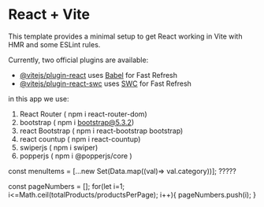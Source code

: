 # React + Vite

This template provides a minimal setup to get React working in Vite with HMR and some ESLint rules.

Currently, two official plugins are available:

- [@vitejs/plugin-react](https://github.com/vitejs/vite-plugin-react/blob/main/packages/plugin-react/README.md) uses [Babel](https://babeljs.io/) for Fast Refresh
- [@vitejs/plugin-react-swc](https://github.com/vitejs/vite-plugin-react-swc) uses [SWC](https://swc.rs/) for Fast Refresh


in this app we use:
1. React Router ( npm i react-router-dom)
2. bootstrap ( npm i bootstrap@5.3.2)
3. react Bootstrap ( npm i react-bootstrap bootstrap)
4. react countup ( npm i react-countup)
5. swiperjs ( npm i swiper)
6. popperjs ( npm i @popperjs/core )



<!-- shop -->
const menuItems = [...new Set(Data.map((val)=> val.category))]; ?????

<!-- pagination -->
const pageNumbers = [];
    for(let i=1; i<=Math.ceil(totalProducts/productsPerPage); i++){
        pageNumbers.push(i);
    }